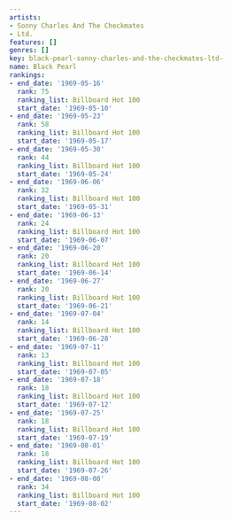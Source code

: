 ```yaml
---
artists:
- Sonny Charles And The Checkmates
- Ltd.
features: []
genres: []
key: black-pearl-sonny-charles-and-the-checkmates-ltd-
name: Black Pearl
rankings:
- end_date: '1969-05-16'
  rank: 75
  ranking_list: Billboard Hot 100
  start_date: '1969-05-10'
- end_date: '1969-05-23'
  rank: 58
  ranking_list: Billboard Hot 100
  start_date: '1969-05-17'
- end_date: '1969-05-30'
  rank: 44
  ranking_list: Billboard Hot 100
  start_date: '1969-05-24'
- end_date: '1969-06-06'
  rank: 32
  ranking_list: Billboard Hot 100
  start_date: '1969-05-31'
- end_date: '1969-06-13'
  rank: 24
  ranking_list: Billboard Hot 100
  start_date: '1969-06-07'
- end_date: '1969-06-20'
  rank: 20
  ranking_list: Billboard Hot 100
  start_date: '1969-06-14'
- end_date: '1969-06-27'
  rank: 20
  ranking_list: Billboard Hot 100
  start_date: '1969-06-21'
- end_date: '1969-07-04'
  rank: 14
  ranking_list: Billboard Hot 100
  start_date: '1969-06-28'
- end_date: '1969-07-11'
  rank: 13
  ranking_list: Billboard Hot 100
  start_date: '1969-07-05'
- end_date: '1969-07-18'
  rank: 18
  ranking_list: Billboard Hot 100
  start_date: '1969-07-12'
- end_date: '1969-07-25'
  rank: 18
  ranking_list: Billboard Hot 100
  start_date: '1969-07-19'
- end_date: '1969-08-01'
  rank: 18
  ranking_list: Billboard Hot 100
  start_date: '1969-07-26'
- end_date: '1969-08-08'
  rank: 34
  ranking_list: Billboard Hot 100
  start_date: '1969-08-02'
---
```


